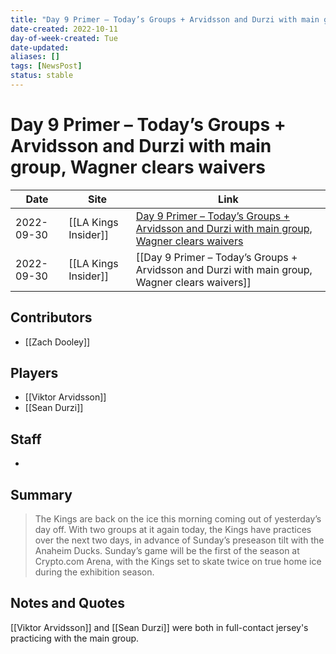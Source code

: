 ```yaml
---
title: "Day 9 Primer – Today’s Groups + Arvidsson and Durzi with main group, Wagner clears waivers"
date-created: 2022-10-11
day-of-week-created: Tue
date-updated: 
aliases: []
tags: [NewsPost]
status: stable
---
```


# Day 9 Primer – Today’s Groups + Arvidsson and Durzi with main group, Wagner clears waivers

Date | Site | Link
---|---|---
2022-09-30 | [[LA Kings Insider]] | [Day 9 Primer – Today’s Groups + Arvidsson and Durzi with main group, Wagner clears waivers](http://lakingsinsider.com/2022/09/30/day-9-primer-todays-groups-arvidsson-durzi-with-main-group-wagner-assigned-to-ont/)
2022-09-30 | [[LA Kings Insider]] | [[Day 9 Primer – Today’s Groups + Arvidsson and Durzi with main group, Wagner clears waivers]]

## Contributors
- [[Zach Dooley]]


## Players
- [[Viktor Arvidsson]]
- [[Sean Durzi]]


## Staff
- 


## Summary
> The Kings are back on the ice this morning coming out of yesterday’s day off. With two groups at it again today, the Kings have practices over the next two days, in advance of Sunday’s preseason tilt with the Anaheim Ducks. Sunday’s game will be the first of the season at Crypto.com Arena, with the Kings set to skate twice on true home ice during the exhibition season.


## Notes and Quotes
[[Viktor Arvidsson]] and [[Sean Durzi]] were both in full-contact jersey's practicing with the main group.
